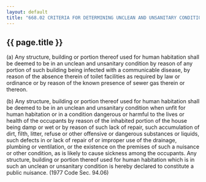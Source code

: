 ---
layout: default 
title: "668.02 CRITERIA FOR DETERMINING UNCLEAN AND UNSANITARY CONDITIONS."---

{{ page.title }}
----------------

​(a) Any structure, building or portion thereof used for human
habitation shall be deemed to be in an unclean and unsanitary condition
by reason of any portion of such building being infected with a
communicable disease, by reason of the absence therein of toilet
facilities as required by law or ordinance or by reason of the known
presence of sewer gas therein or thereon.

​(b) Any structure, building or portion thereof used for human
habitation shall be deemed to be in an unclean and unsanitary condition
when unfit for human habitation or in a condition dangerous or harmful
to the lives or health of the occupants by reason of the inhabited
portion of the house being damp or wet or by reason of such lack of
repair, such accumulation of dirt, filth, litter, refuse or other
offensive or dangerous substances or liquids, such defects in or lack of
repair of or improper use of the drainage, plumbing or ventilation, or
the existence on the premises of such a nuisance or other condition, as
is likely to cause sickness among the occupants. Any structure, building
or portion thereof used for human habitation which is in such an unclean
or unsanitary condition is hereby declared to constitute a public
nuisance. (1977 Code Sec. 94.06)

